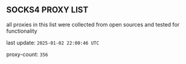 ## SOCKS4 PROXY LIST

all proxies in this list were collected from open sources and tested for functionality

last update: `2025-01-02 22:00:46 UTC`

proxy-count: `356`
